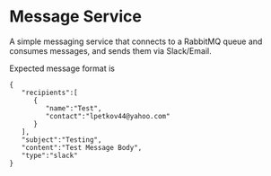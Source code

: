 # Message Service

A simple messaging service that connects to a RabbitMQ queue and consumes messages, and sends them via Slack/Email.

Expected message format is

```
{
   "recipients":[
      {
         "name":"Test",
         "contact":"lpetkov44@yahoo.com"
      }
   ],
   "subject":"Testing",
   "content":"Test Message Body",
   "type":"slack"
}
```

